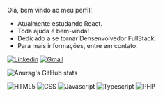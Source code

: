 Olá, bem vindo ao meu perfil!

- Atualmente estudando React.
- Toda ajuda é bem-vinda!
- Dedicado a se tornar Densenvolvedor FullStack.
- Para mais informações, entre em contato.

[![Linkedin](https://img.shields.io/badge/LinkedIn-0077B5?style=for-the-badge&logo=linkedin&logoColor=white)](https://www.linkedin.com/in/ericles-willian-nunes-e-silva-263190200/)
[![Gmail](https://img.shields.io/badge/Gmail-D14836?style=for-the-badge&logo=gmail&logoColor=white)](ewnsilva@gmail.com)

![Anurag's GitHub stats](https://github-readme-stats.vercel.app/api?username=ewnsilva&show_icons=true&theme=radical)

![HTML5](https://img.shields.io/badge/HTML5-E34F26?style=for-the-badge&logo=html5&logoColor=white)
![CSS](https://img.shields.io/badge/CSS-239120?&style=for-the-badge&logo=css3&logoColor=white)
![Javascript](https://img.shields.io/badge/JavaScript-F7DF1E?style=for-the-badge&logo=javascript&logoColor=black)
![Typescript](https://img.shields.io/badge/TypeScript-007ACC?style=for-the-badge&logo=typescript&logoColor=white)
![PHP](https://img.shields.io/badge/PHP-777BB4?style=for-the-badge&logo=php&logoColor=white)
